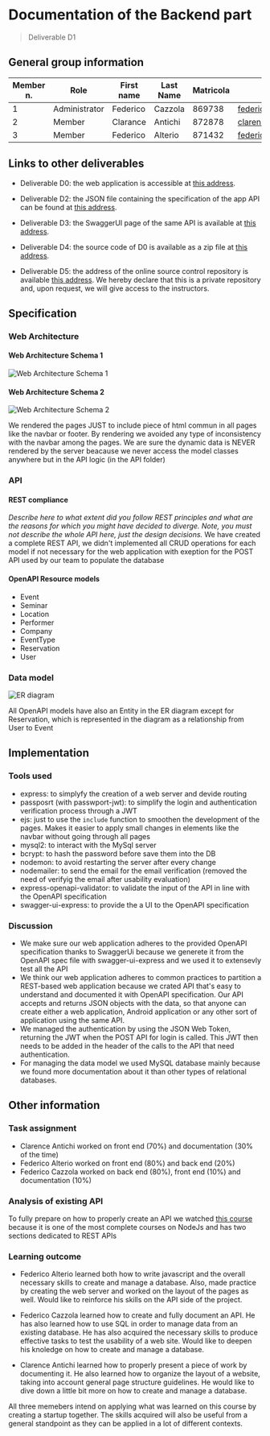 # Documentation of the Backend part
> Deliverable D1
## General group information

| Member n. | Role          | First name | Last Name | Matricola | Email address                   |
| --------- | ------------- | ---------- | --------- | --------- | ------------------------------- |
| 1         | Administrator | Federico   | Cazzola   | 869738    | federico.cazzola@mail.polimi.it |
| 2         | Member        | Clarance   | Antichi   | 872878    | clarence.antichi@mail.polimi.it |
| 3         | Member        | Federico   | Alterio   | 871432    | federico.alterio@mail.polimi.it |
## Links to other deliverables
- Deliverable D0: the web application is accessible at [this
address](https://festival-hypermedia.herokuapp.com).
- Deliverable D2: the JSON file containing the specification
of the app API can be found at [this address](https://festival-hypermedia.herokuapp.com/backend/spec.yaml).
- Deliverable D3: the SwaggerUI page of the same API is available at
[this address](https://festival-hypermedia.herokuapp.com/backend/swaggerui).
- Deliverable D4: the source code of D0 is available as a zip file at
[this address](https://festival-hypermedia.herokuapp.com/backend/app.zip).

- Deliverable D5: the address of the online source control repository
is available [this address](https://github.com/f-cazzola/hypermedia-2019-alterio-antichi-cazzola). We hereby declare that this is a private repository and, upon request, we will give access to the instructors.
## Specification
### Web Architecture
#### Web Architecture Schema 1
![Web Architecture Schema 1](https://festival-hypermedia.herokuapp.com/images/doc/web-arc.png)
#### Web Architecture Schema 2
![Web Architecture Schema 2](https://festival-hypermedia.herokuapp.com/images/doc/web-arc-2.png)


We rendered the pages JUST to include piece of html commun in all pages like the navbar or footer. By rendering we avoided any type of inconsistency with the navbar among the pages.
We are sure the dynamic data is NEVER rendered by the server beacause we never access the model classes anywhere but in the API logic (in the API folder)
### API
#### REST compliance
_Describe here to what extent did you follow REST principles and what are
the reasons for which you might have decided to diverge. Note, you must
not describe the whole API here, just the design decisions._
We have created a complete REST API, we didn't implemented all CRUD operations for each model if not necessary for the web application with exeption for the POST API used by our team to populate the database
#### OpenAPI Resource models
- Event
- Seminar
- Location
- Performer
- Company
- EventType
- Reservation
- User
### Data model
![ER diagram](https://festival-hypermedia.herokuapp.com/images/doc/ER-diagram.png)

All OpenAPI models have also an Entity in the ER diagram except for Reservation, which is represented in the diagram as a relationship from User to Event
## Implementation
### Tools used
- express: to simplyfy the creation of a web server and devide routing
- passposrt (with passwport-jwt): to simplify the login and authentication verification process through a JWT
- ejs: just to use the `include` function to smoothen the development of the pages. Makes it easier to apply small changes in
        elements like the navbar without going through all pages
- mysql2: to interact with the MySql server
- bcrypt: to hash the password before save them into the DB
- nodemon: to avoid restarting the server after every change
- nodemailer: to send the email for the email verification (removed the need of verifyig the email after usability evaluation)
- express-openapi-validator: to validate the input of the API in line with the OpenAPI specification
- swagger-ui-express: to provide the a UI to the OpenAPI specification
### Discussion
- We make sure our web application adheres to the provided OpenAPI specification thanks to SwaggerUi because we generete it from the OpenAPI spec file with swagger-ui-express and we used it to extensevly test all the API
- We think our web application adheres to common practices to partition a REST-based web application because we crated API that's easy to understand and documented it with OpenAPI specification. Our API accepts and returns JSON objects with the data, so that anyone can create either a web application, Android application or any other sort of application using the same API.
- We managed the authentication by using the JSON Web Token, returning the JWT when the POST API for login is called. This JWT then needs to be added in the header of the calls to the API that need authentication.
- For managing the data model we used MySQL database mainly because we found more documentation about it than other types of relational databases.
## Other information
### Task assignment
- Clarence Antichi worked on front end (70%) and documentation (30% of the time)
- Federico Alterio worked on front end (80%) and back end (20%)
- Federico Cazzola worked on back end (80%), front end (10%) and documentation (10%)
### Analysis of existing API
To fully prepare on how to properly create an API we watched [this course](https://www.udemy.com/course/nodejs-the-complete-guide/)
because it is one of the most complete courses on NodeJs and has two sections dedicated to REST APIs 
### Learning outcome
- Federico Alterio learned both how to write javascript and 
the overall necessary skills to create and manage a database.
Also, made practice by creating the web server and worked on the
layout of the pages as well. Would like to reinforce his skills
on the API side of the project.

- Federico Cazzola learned how to create and fully document an API. He has also learned how to use SQL in order to manage data from an existing database. He has also acquired the necessary skills to produce effective tasks to test the usability of a web site. Would like to deepen his knoledge on how to create and manage a database.

- Clarence Antichi learned how to properly present a piece of work by documenting it. He also learned how to organize the layout of a website, taking into account general page structure guidelines. He would like to dive down a little bit more on how to create and manage a database.

All three memebers intend on applying what was learned on this
course by creating a startup together. The skills acquired will
also be useful from a general standpoint as they can be applied in
a lot of different contexts.